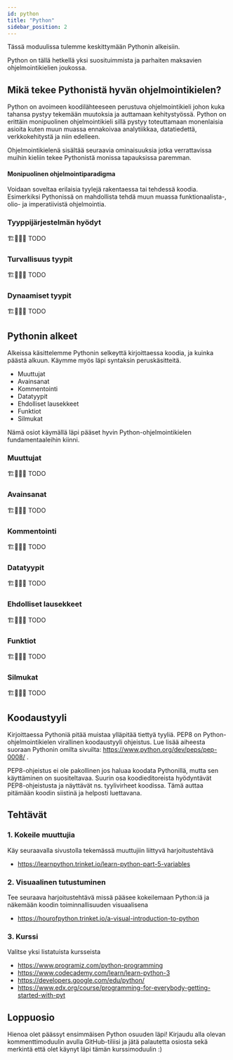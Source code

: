 ```yaml
---
id: python
title: "Python"
sidebar_position: 2
---
```


Tässä moduulissa tulemme keskittymään Pythonin alkeisiin. 

Python on tällä hetkellä yksi suosituimmista ja parhaiten maksavien ohjelmointikielien joukossa. 

## Mikä tekee Pythonistä hyvän ohjelmointikielen?

Python on avoimeen koodilähteeseen perustuva ohjelmointikieli johon kuka tahansa pystyy tekemään muutoksia ja auttamaan kehitystyössä. Python on erittäin monipuolinen ohjelmointikieli sillä pystyy toteuttamaan monenlaisia asioita kuten muun muassa ennakoivaa analytiikkaa, datatiedettä, verkkokehitystä ja niin edelleen. 

Ohjelmointikielenä sisältää seuraavia ominaisuuksia jotka verrattavissa muihin kieliin tekee Pythonistä monissa tapauksissa paremman. 
#### Monipuolinen ohjelmointiparadigma
Voidaan soveltaa erilaisia tyylejä rakentaessa tai tehdessä koodia. Esimerkiksi Pythonissä on mahdollista tehdä muun muassa funktionaalista-, olio- ja imperatiivistä ohjelmointia. 

### Tyyppijärjestelmän hyödyt
🏗️👷‍♂️🚧 TODO
### Turvallisuus tyypit
🏗️👷‍♂️🚧 TODO
### Dynaamiset tyypit
🏗️👷‍♂️🚧 TODO

## Pythonin alkeet

Alkeissa käsittelemme Pythonin selkeyttä kirjoittaessa koodia, ja kuinka päästä alkuun. Käymme myös läpi syntaksin peruskäsitteitä.   

* Muuttujat 
* Avainsanat
* Kommentointi
* Datatyypit
* Ehdolliset lausekkeet
* Funktiot
* Silmukat

Nämä osiot käymällä läpi pääset hyvin Python-ohjelmointikielen fundamentaaleihin kiinni. 

### Muuttujat
🏗️👷‍♂️🚧 TODO
### Avainsanat
🏗️👷‍♂️🚧 TODO
### Kommentointi
🏗️👷‍♂️🚧 TODO
### Datatyypit
🏗️👷‍♂️🚧 TODO
### Ehdolliset lausekkeet
🏗️👷‍♂️🚧 TODO
### Funktiot
🏗️👷‍♂️🚧 TODO
### Silmukat
🏗️👷‍♂️🚧 TODO

## Koodaustyyli 
Kirjoittaessa Pythoniä pitää muistaa ylläpitää tiettyä tyyliä. PEP8 on Python-ohjelmointikielen virallinen koodaustyyli ohjeistus. 
Lue lisää aiheesta suoraan Pythonin omilta sivuilta: https://www.python.org/dev/peps/pep-0008/ .

PEP8-ohjeistus ei ole pakollinen jos haluaa koodata Pythonillä, mutta sen käyttäminen on suositeltavaa. Suurin osa koodieditoreista hyödyntävät PEP8-ohjeistusta ja näyttävät ns. tyylivirheet koodissa. Tämä auttaa pitämään koodin siistinä ja helposti luettavana. 

## Tehtävät

### 1. Kokeile muuttujia
Käy seuraavalla sivustolla tekemässä muuttujiin liittyvä harjoitustehtävä  
* https://learnpython.trinket.io/learn-python-part-5-variables

### 2. Visuaalinen tutustuminen
Tee seuraava harjoitustehtävä missä pääsee kokeilemaan Python:iä ja näkemään koodin toiminnallisuuden visuaalisena
* https://hourofpython.trinket.io/a-visual-introduction-to-python  

### 3. Kurssi
Valitse yksi listatuista kursseista 
* https://www.programiz.com/python-programming
* https://www.codecademy.com/learn/learn-python-3
* https://developers.google.com/edu/python/
* https://www.edx.org/course/programming-for-everybody-getting-started-with-pyt

<!-- <iframe width="560" height="315" src="https://www.youtube-nocookie.com/embed/rfscVS0vtbw" title="YouTube video player" frameborder="0" allow="accelerometer; autoplay; clipboard-write; encrypted-media; gyroscope; picture-in-picture" allowfullscreen></iframe> -->


## Loppuosio
Hienoa olet päässyt ensimmäisen Python osuuden läpi! Kirjaudu alla olevan kommenttimoduulin avulla GitHub-tiliisi ja jätä palautetta osiosta sekä merkintä että olet käynyt läpi tämän kurssimoduulin :)